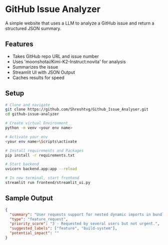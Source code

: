 # GitHub Issue Analyzer

A simple website that uses a LLM to analyze a GitHub issue and return a structured JSON summary.

## Features
- Takes GitHub repo URL and issue number
- Uses 'moonshotai/Kimi-K2-Instruct:novita' for analysis
- Summarizes the issue
- Streamlit UI with JSON Output
- Caches results for speed

## Setup
```bash
# Clone and navigate
git clone https://github.com/Shreshtvg/Github_Issue_Analyser.git
cd github-issue-analyzer

# Create virtual Environment
python -m venv <your env name>

# Activate your env
<your env name>\Scripts\activate

# Install requirements and Packages
pip install -r requirements.txt

# Start backend
uvicorn backend.app:app --reload

# In new terminal, start frontend
streamlit run frontend/streamlit_ui.py
```

## Sample Output
```json
{
  "summary": "User requests support for nested dynamic imports in bundler.",
  "type": "feature_request",
  "priority_score": "3 - Requested by several users but not urgent.",
  "suggested_labels": ["feature", "build-system"],
  "potential_impact": ""
}
